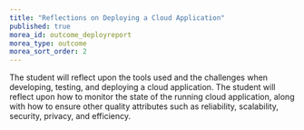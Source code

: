 ```yaml
---
title: "Reflections on Deploying a Cloud Application"
published: true
morea_id: outcome_deployreport
morea_type: outcome
morea_sort_order: 2
---
```

The student will reflect upon the tools used and the challenges when developing, testing, and deploying a cloud application. The student will reflect upon how to monitor the state of the running cloud application, along with how to ensure other quality attributes such as reliability, scalability, security, privacy, and efficiency.